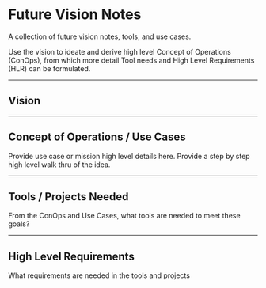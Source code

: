 # Future Vision Notes
A collection of future vision notes, tools, and use cases.  

Use the vision to ideate and derive high level Concept of Operations (ConOps), from which more detail Tool needs and High Level Requirements (HLR) can be formulated.

---------------------------
## Vision


---------------------------
## Concept of Operations / Use Cases
Provide use case or mission high level details here.  Provide a step by step high level walk thru of the idea.

---------------------------
## Tools / Projects Needed
From the ConOps and Use Cases, what tools are needed to meet these goals?

---------------------------
## High Level Requirements 
What requirements are needed in the tools and projects


